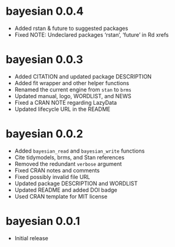 # bayesian 0.0.4

- Added rstan & future to suggested packages
- Fixed NOTE: Undeclared packages ‘rstan’, ‘future’ in Rd xrefs

# bayesian 0.0.3

- Added CITATION and updated package DESCRIPTION
- Added fit wrapper and other helper functions
- Renamed the current engine from `stan` to `brms`
- Updated manual, logo, WORDLIST, and NEWS
- Fixed a CRAN NOTE regarding LazyData
- Updated lifecycle URL in the README

# bayesian 0.0.2

- Added `bayesian_read` and `bayesian_write` functions
- Cite tidymodels, brms, and Stan references
- Removed the redundant `verbose` argument
- Fixed CRAN notes and comments
- Fixed possibly invalid file URL
- Updated package DESCRIPTION and WORDLIST
- Updated README and added DOI badge
- Used CRAN template for MIT license

# bayesian 0.0.1

- Initial release
